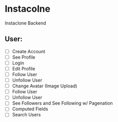# Instacolne

Instaclone Backend

## User:

- [ ] Create Account
- [ ] See Profile
- [ ] Login
- [ ] Edit Profile
- [ ] Follow User
- [ ] Unfollow User
- [ ] Change Avatar (Image Upload)
- [ ] Follow User
- [ ] Unfollow User
- [ ] See Followers and See Following w/ Pagenation
- [ ] Computed Fields
- [ ] Search Users